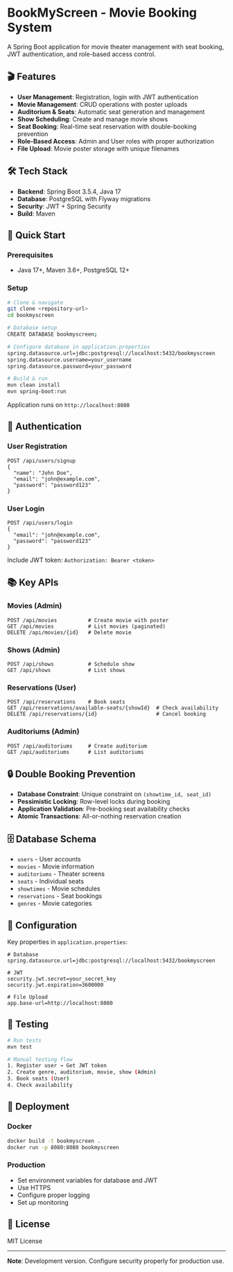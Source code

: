 # BookMyScreen - Movie Booking System

A Spring Boot application for movie theater management with seat booking, JWT authentication, and role-based access control.

## 🎬 Features

- **User Management**: Registration, login with JWT authentication
- **Movie Management**: CRUD operations with poster uploads
- **Auditorium & Seats**: Automatic seat generation and management
- **Show Scheduling**: Create and manage movie shows
- **Seat Booking**: Real-time seat reservation with double-booking prevention
- **Role-Based Access**: Admin and User roles with proper authorization
- **File Upload**: Movie poster storage with unique filenames

## 🛠️ Tech Stack

- **Backend**: Spring Boot 3.5.4, Java 17
- **Database**: PostgreSQL with Flyway migrations
- **Security**: JWT + Spring Security
- **Build**: Maven

## 🚀 Quick Start

### Prerequisites
- Java 17+, Maven 3.6+, PostgreSQL 12+

### Setup
```bash
# Clone & navigate
git clone <repository-url>
cd bookmyscreen

# Database setup
CREATE DATABASE bookmyscreen;

# Configure database in application.properties
spring.datasource.url=jdbc:postgresql://localhost:5432/bookmyscreen
spring.datasource.username=your_username
spring.datasource.password=your_password

# Build & run
mvn clean install
mvn spring-boot:run
```

Application runs on `http://localhost:8080`

## 🔐 Authentication

### User Registration
```http
POST /api/users/signup
{
  "name": "John Doe",
  "email": "john@example.com", 
  "password": "password123"
}
```

### User Login
```http
POST /api/users/login
{
  "email": "john@example.com",
  "password": "password123"
}
```

Include JWT token: `Authorization: Bearer <token>`

## 📚 Key APIs

### Movies (Admin)
```http
POST /api/movies          # Create movie with poster
GET /api/movies           # List movies (paginated)
DELETE /api/movies/{id}   # Delete movie
```

### Shows (Admin)
```http
POST /api/shows           # Schedule show
GET /api/shows            # List shows
```

### Reservations (User)
```http
POST /api/reservations    # Book seats
GET /api/reservations/available-seats/{showId}  # Check availability
DELETE /api/reservations/{id}                   # Cancel booking
```

### Auditoriums (Admin)
```http
POST /api/auditoriums     # Create auditorium
GET /api/auditoriums      # List auditoriums
```

## 🔒 Double Booking Prevention

- **Database Constraint**: Unique constraint on `(showtime_id, seat_id)`
- **Pessimistic Locking**: Row-level locks during booking
- **Application Validation**: Pre-booking seat availability checks
- **Atomic Transactions**: All-or-nothing reservation creation

## 🗄️ Database Schema

- `users` - User accounts
- `movies` - Movie information  
- `auditoriums` - Theater screens
- `seats` - Individual seats
- `showtimes` - Movie schedules
- `reservations` - Seat bookings
- `genres` - Movie categories

## 🔧 Configuration

Key properties in `application.properties`:
```properties
# Database
spring.datasource.url=jdbc:postgresql://localhost:5432/bookmyscreen

# JWT
security.jwt.secret=your_secret_key
security.jwt.expiration=3600000

# File Upload
app.base-url=http://localhost:8080
```

## 🧪 Testing

```bash
# Run tests
mvn test

# Manual testing flow
1. Register user → Get JWT token
2. Create genre, auditorium, movie, show (Admin)
3. Book seats (User)
4. Check availability
```

## 🚀 Deployment

### Docker
```bash
docker build -t bookmyscreen .
docker run -p 8080:8080 bookmyscreen
```

### Production
- Set environment variables for database and JWT
- Use HTTPS
- Configure proper logging
- Set up monitoring

## 📄 License

MIT License

---

**Note**: Development version. Configure security properly for production use. 